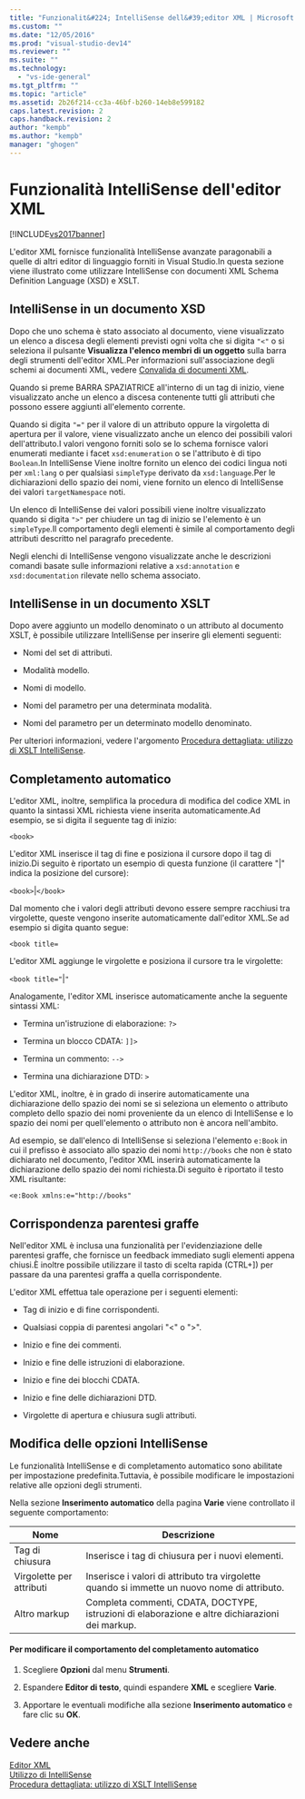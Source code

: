 ```yaml
---
title: "Funzionalit&#224; IntelliSense dell&#39;editor XML | Microsoft Docs"
ms.custom: ""
ms.date: "12/05/2016"
ms.prod: "visual-studio-dev14"
ms.reviewer: ""
ms.suite: ""
ms.technology: 
  - "vs-ide-general"
ms.tgt_pltfrm: ""
ms.topic: "article"
ms.assetid: 2b26f214-cc3a-46bf-b260-14eb8e599182
caps.latest.revision: 2
caps.handback.revision: 2
author: "kempb"
ms.author: "kempb"
manager: "ghogen"
---
```

# Funzionalit&#224; IntelliSense dell&#39;editor XML
[!INCLUDE[vs2017banner](../code-quality/includes/vs2017banner.md)]

L'editor XML fornisce funzionalità IntelliSense avanzate paragonabili a quelle di altri editor di linguaggio forniti in Visual Studio.In questa sezione viene illustrato come utilizzare IntelliSense con documenti XML Schema Definition Language \(XSD\) e XSLT.  
  
## IntelliSense in un documento XSD  
 Dopo che uno schema è stato associato al documento, viene visualizzato un elenco a discesa degli elementi previsti ogni volta che si digita `"<"` o si seleziona il pulsante **Visualizza l'elenco membri di un oggetto** sulla barra degli strumenti dell'editor XML.Per informazioni sull'associazione degli schemi ai documenti XML, vedere [Convalida di documenti XML](../xml-tools/xml-document-validation.md).  
  
 Quando si preme BARRA SPAZIATRICE all'interno di un tag di inizio, viene visualizzato anche un elenco a discesa contenente tutti gli attributi che possono essere aggiunti all'elemento corrente.  
  
 Quando si digita `"="` per il valore di un attributo oppure la virgoletta di apertura per il valore, viene visualizzato anche un elenco dei possibili valori dell'attributo.I valori vengono forniti solo se lo schema fornisce valori enumerati mediante i facet `xsd:enumeration` o se l'attributo è di tipo `Boolean`.In IntelliSense Viene inoltre fornito un elenco dei codici lingua noti per `xml:lang` o per qualsiasi `simpleType` derivato da `xsd:language`.Per le dichiarazioni dello spazio dei nomi, viene fornito un elenco di IntelliSense dei valori `targetNamespace` noti.  
  
 Un elenco di IntelliSense dei valori possibili viene inoltre visualizzato quando si digita `">"` per chiudere un tag di inizio se l'elemento è un `simpleType`.Il comportamento degli elementi è simile al comportamento degli attributi descritto nel paragrafo precedente.  
  
 Negli elenchi di IntelliSense vengono visualizzate anche le descrizioni comandi basate sulle informazioni relative a `xsd:annotation` e `xsd:documentation` rilevate nello schema associato.  
  
## IntelliSense in un documento XSLT  
 Dopo avere aggiunto un modello denominato o un attributo al documento XSLT, è possibile utilizzare IntelliSense per inserire gli elementi seguenti:  
  
-   Nomi del set di attributi.  
  
-   Modalità modello.  
  
-   Nomi di modello.  
  
-   Nomi del parametro per una determinata modalità.  
  
-   Nomi del parametro per un determinato modello denominato.  
  
 Per ulteriori informazioni, vedere l'argomento [Procedura dettagliata: utilizzo di XSLT IntelliSense](../xml-tools/walkthrough-using-xslt-intellisense.md).  
  
## Completamento automatico  
 L'editor XML, inoltre, semplifica la procedura di modifica del codice XML in quanto la sintassi XML richiesta viene inserita automaticamente.Ad esempio, se si digita il seguente tag di inizio:  
  
 `<book>`  
  
 L'editor XML inserisce il tag di fine e posiziona il cursore dopo il tag di inizio.Di seguito è riportato un esempio di questa funzione \(il carattere "&#124;" indica la posizione del cursore\):  
  
 `<book>`&#124;`</book>`  
  
 Dal momento che i valori degli attributi devono essere sempre racchiusi tra virgolette, queste vengono inserite automaticamente dall'editor XML.Se ad esempio si digita quanto segue:  
  
 `<book title=`  
  
 L'editor XML aggiunge le virgolette e posiziona il cursore tra le virgolette:  
  
 `<book title="`&#124;`"`  
  
 Analogamente, l'editor XML inserisce automaticamente anche la seguente sintassi XML:  
  
-   Termina un'istruzione di elaborazione: `?>`  
  
-   Termina un blocco CDATA: `]]>`  
  
-   Termina un commento: `-->`  
  
-   Termina una dichiarazione DTD: `>`  
  
 L'editor XML, inoltre, è in grado di inserire automaticamente una dichiarazione dello spazio dei nomi se si seleziona un elemento o attributo completo dello spazio dei nomi proveniente da un elenco di IntelliSense e lo spazio dei nomi per quell'elemento o attributo non è ancora nell'ambito.  
  
 Ad esempio, se dall'elenco di IntelliSense si seleziona l'elemento `e:Book` in cui il prefisso è associato allo spazio dei nomi `http://books` che non è stato dichiarato nel documento, l'editor XML inserirà automaticamente la dichiarazione dello spazio dei nomi richiesta.Di seguito è riportato il testo XML risultante:  
  
 `<e:Book xmlns:e="http://books"`  
  
## Corrispondenza parentesi graffe  
 Nell'editor XML è inclusa una funzionalità per l'evidenziazione delle parentesi graffe, che fornisce un feedback immediato sugli elementi appena chiusi.È inoltre possibile utilizzare il tasto di scelta rapida \(CTRL\+\]\) per passare da una parentesi graffa a quella corrispondente.  
  
 L'editor XML effettua tale operazione per i seguenti elementi:  
  
-   Tag di inizio e di fine corrispondenti.  
  
-   Qualsiasi coppia di parentesi angolari "\<" o "\>".  
  
-   Inizio e fine dei commenti.  
  
-   Inizio e fine delle istruzioni di elaborazione.  
  
-   Inizio e fine dei blocchi CDATA.  
  
-   Inizio e fine delle dichiarazioni DTD.  
  
-   Virgolette di apertura e chiusura sugli attributi.  
  
## Modifica delle opzioni IntelliSense  
 Le funzionalità IntelliSense e di completamento automatico sono abilitate per impostazione predefinita.Tuttavia, è possibile modificare le impostazioni relative alle opzioni degli strumenti.  
  
 Nella sezione **Inserimento automatico** della pagina **Varie** viene controllato il seguente comportamento:  
  
|Nome|Descrizione|  
|----------|-----------------|  
|Tag di chiusura|Inserisce i tag di chiusura per i nuovi elementi.|  
|Virgolette per attributi|Inserisce i valori di attributo tra virgolette quando si immette un nuovo nome di attributo.|  
|Altro markup|Completa commenti, CDATA, DOCTYPE, istruzioni di elaborazione e altre dichiarazioni dei markup.|  
  
#### Per modificare il comportamento del completamento automatico  
  
1.  Scegliere **Opzioni** dal menu **Strumenti**.  
  
2.  Espandere **Editor di testo**, quindi espandere **XML** e scegliere **Varie**.  
  
3.  Apportare le eventuali modifiche alla sezione **Inserimento automatico** e fare clic su **OK**.  
  
## Vedere anche  
 [Editor XML](../xml-tools/xml-editor.md)   
 [Utilizzo di IntelliSense](../ide/using-intellisense.md)   
 [Procedura dettagliata: utilizzo di XSLT IntelliSense](../xml-tools/walkthrough-using-xslt-intellisense.md)
